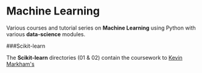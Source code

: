 # Machine Learning

Various courses and tutorial series on **Machine Learning** using Python with
various __data-science__ modules.

###Scikit-learn

The **Scikit-learn** directories (01 & 02) contain the coursework to
[Kevin Markham's](www.dataschool.io/15-hours-of-expert-machine-learning-videos/)
